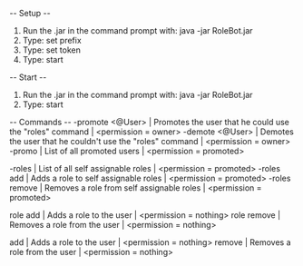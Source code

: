 -- Setup --
1) Run the .jar in the command prompt with: java -jar RoleBot.jar
2) Type: set prefix <prefix>
3) Type: set token <token>
4) Type: start


-- Start --
1) Run the .jar in the command prompt with: java -jar RoleBot.jar
2) Type: start

-- Commands --
  -promote <@User>    | Promotes the user that he could use the "roles"  command    | <permission = owner>
  -demote <@User>     | Demotes the user that he couldn't use the "roles"  command  | <permission = owner>
  -promo              | List of all promoted users                                  | <permission = promoted>
  
  -roles              | List of all self assignable roles                           | <permission = promoted>
  -roles add <role>   | Adds a role to self assignable roles                        | <permission = promoted>
  -roles remove <role>| Removes a role from self assignable roles                   | <permission = promoted>
  
  role add <role>     | Adds a role to the user                                     | <permission = nothing>
  role remove <role>  | Removes a role from the user                                | <permission = nothing>
  
  add <role>          | Adds a role to the user                                     | <permission = nothing>
  remove <role>       | Removes a role from the user                                | <permission = nothing>
  
